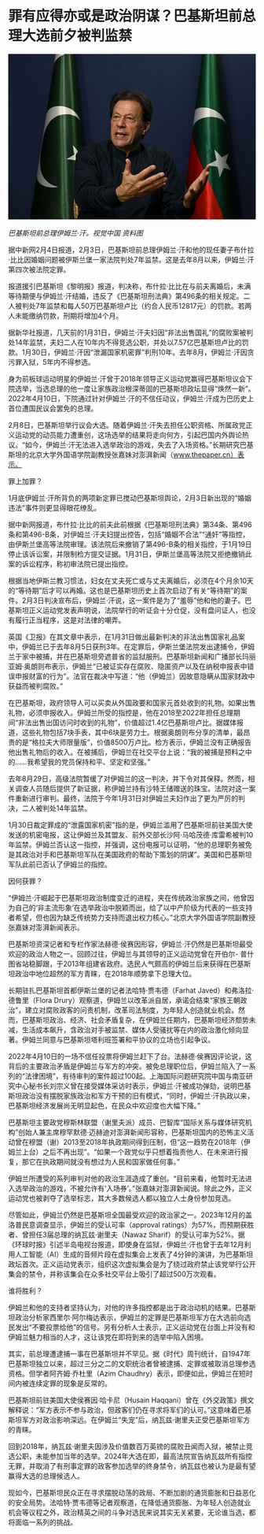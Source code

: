 # 罪有应得亦或是政治阴谋？巴基斯坦前总理大选前夕被判监禁

![632381d8aeac145ab20232d2fe2c5b51.jpg](https://raw.githubusercontent.com/qqhsx/qqnews_image/main/2024/02/08/罪有应得亦或是政治阴谋？巴基斯坦前总理大选前夕被判监禁/632381d8aeac145ab20232d2fe2c5b51.jpg)

 _巴基斯坦前总理伊姆兰·汗。视觉中国 资料图_

据中新网2月4日报道，2月3日，巴基斯坦前总理伊姆兰·汗和他的现任妻子布什拉·比比因婚姻问题被伊斯兰堡一家法院判处7年监禁。这是去年8月以来，伊姆兰·汗第四次被法院定罪。

报道援引巴基斯坦《黎明报》报道，判决称，布什拉·比比在与前夫离婚后，未满等待期便与伊姆兰·汗结婚，违反了《巴基斯坦刑法典》第496条的相关规定。二人被判处7年监禁和每人50万巴基斯坦卢比（约合人民币12817元）的罚款。若两人未能缴纳罚款，刑期将增加4个月。

据新华社报道，几天前的1月31日，伊姆兰·汗夫妇因“非法出售国礼”的腐败案被判处14年监禁，夫妇二人在10年内不得竞选公职，并处以7.57亿巴基斯坦卢比的罚款。1月30日，伊姆兰·汗因“泄漏国家机密罪”判刑10年。去年8月，伊姆兰·汗因贪污罪入狱，5年内不得参选。

身为前板球运动明星的伊姆兰·汗曾于2018年领导正义运动党赢得巴基斯坦议会下院选举，当选总理的他一度让家族政治根深蒂固的巴基斯坦政坛显得“焕然一新”。2022年4月10日，下院通过针对伊姆兰·汗的不信任动议，伊姆兰·汗成为巴历史上首位遭国民议会罢免的总理。

2月8日，巴基斯坦举行议会大选。随着伊姆兰·汗失去担任公职资格、所属政党正义运动党的动员能力遭重创，这场选举的结果将走向何方，引起巴国内外舆论热议。“如今，伊姆兰·汗无法进入选举政治的游戏，失去了入场资格。”长期研究巴基斯坦的北京大学外国语学院副教授张嘉妹对澎湃新闻（www.thepaper.cn）表示。

罪上加罪？

1月底伊姆兰·汗所背负的两项新定罪已搅动巴基斯坦舆论，2月3日新出现的“婚姻违法”事件则更显得眼花缭乱。

据中新网报道，布什拉·比比的前夫此前根据《巴基斯坦刑法典》第34条、第496条和第496-B条，对伊姆兰·汗夫妇提出控告，包括“婚姻不合法”“通奸”等指控，由伊斯兰堡高等法院审理。该法院后来撤销了第496-B条的相关指控，于1月19日停止该诉讼案，并限制检方提交证据。1月31日，伊斯兰堡高等法院又拒绝撤销此案的诉讼程序，称初审法院已提出指控。

根据当地伊斯兰教习惯法，妇女在丈夫死亡或与丈夫离婚后，必须在4个月余10天的“等待期”后才可以再婚。这也是巴基斯坦历史上首次启动了有关“等待期”的案件。2月3日判决宣布后，伊姆兰·汗说，这一案件是为了“羞辱”他和他的妻子。巴基斯坦正义运动党发表声明说，法院举行的听证会十分仓促，没有盘问证人，也没有履行正当程序，这是对法律的嘲弄。

英国《卫报》在其文章中表示，在1月31日做出最新判决的非法出售国家礼品案中，伊姆兰已于去年8月5日获刑3年。在定罪后，伊斯兰堡法院发出逮捕令，伊姆兰于家中被捕，并在巴基斯坦旁遮普省的监狱服刑。巴基斯坦新闻和广播部长玛丽亚姆·奥朗则布表示，伊姆兰“已被证实存在腐败、隐匿资产以及在纳税申报表中错误申报财富的行为”。法官在裁决中写道：“他（伊姆兰）因故意隐瞒从国家财政中获益而被判腐败。”

在巴基斯坦，政府领导人可以买卖从外国政要和国家元首处收到的礼物。如果出售礼物，必须申报收入。伊姆兰所受的指控是，他在2018至2022年担任总理期间“非法出售出国访问时收到的礼物”，价值超过1.4亿巴基斯坦卢比。据媒体报道，这些礼物包括7块手表，其中6块是劳力士。根据奥朗则布分享的清单，最昂贵的是“格拉夫大师限量版”，价值8500万卢比。检方表示，伊姆兰没有正确报告他出售礼物后的收入。在被捕后，伊姆兰在社交平台上说：“我的被捕是预料之中的……我希望我的党员保持和平、坚定和坚强。”

去年8月29日，高级法院暂缓了对伊姆兰的这一判决，并下令对其保释。然而，相关调查人员随后提供了新证据，称伊姆兰持有沙特王储赠送的珠宝。法院对这一案件重新进行审判。最终，法院于今年1月31日对伊姆兰夫妇作出了更为严厉的判决，二人被判处14年监禁。

1月30日裁定罪成的“泄露国家机密”指的是，伊姆兰滥用了巴基斯坦前驻美国大使发送的机密电报，这让伊姆兰及其盟友、前外交部长沙阿·马哈茂德·库雷希被判10年监禁。伊姆兰否认这一指控，并强调，这份电报可以证明，“他的总理职务被免是其政治对手和巴基斯坦军队在美国政府的帮助下策划的阴谋”。美国和巴基斯坦军队此前已否认了伊姆兰的指控。

因何获罪？

“伊姆兰·汗崛起于巴基斯坦政治制度变迁的进程，夹在传统政治家族之间，他曾因为自己的‘非主流形象’在选举政治中脱颖而出，给了以中产阶级为代表的一些支持者希望，但也因为缺乏传统势力支持而退出权力核心。”北京大学外国语学院副教授张嘉妹对澎湃新闻表示。

巴基斯坦资深记者和专栏作家法赫德·侯赛因形容，伊姆兰·汗仍然是巴基斯坦最受欢迎的政治人物之一。回顾过往，伊姆兰与其领导的正义运动党曾在开伯尔-
普什图省站稳脚跟，于2013年组建省政府。选民人气颇高的伊姆兰后来获得在巴基斯坦政治中地位超然的军方青睐，在2018年顺势拿下总理大位。

长期驻扎巴基斯坦首都伊斯兰堡的记者法哈特·贾韦德（Farhat Javed）和弗洛拉·德鲁里（Flora
Drury）观察道，伊姆兰以改革派自居，承诺会结束“家族王朝政治”，建立对腐败政客的问责机制，改革司法制度，为年轻人创造就业机会。然而，巴基斯坦政治、经济、社会矛盾复杂，在伊姆兰任期内，巴基斯坦经济颓势未减，生活成本飙升，含政治对手被监禁、媒体人受骚扰等在内的政治激化倾向显著。伊姆兰同意与巴基斯坦塔利班签署和平协议的立场也引起争议。

2022年4月10日的一场不信任投票将伊姆兰赶下了台。法赫德·侯赛因评论说，这背后的主要政治矛盾是伊姆兰与军方的冲突。被免总理职位后，伊姆兰陷入了一系列的“法律困境”，有待审判的案件超过100起。上海国际问题研究院中国与南亚研究中心秘书长刘宗义曾在接受媒体采访时表示，伊姆兰·汗被成功弹劾，说明巴基斯坦政治没有摆脱家族政治和军方干预的旧有模式，“同时，伊姆兰·汗执政以来，巴基斯坦经济发展尚无明显起色，在民众中欢迎度也大幅下降。”

巴基斯坦主要政党穆斯林联盟（谢里夫派）成员、巴智库“国际关系与媒体研究机构”创始人兼主席穆罕默德·迈赫迪对澎湃新闻形容称，巴基斯坦国内的恐怖主义活动曾在穆盟（谢）2013至2018年执政期间得到压制，但“这一趋势在2018年（伊姆兰上台）之后不再出现”。“如果一个政党似乎只想着指责他人、在未来进行报复，那它在执政期间就没有想过为人民和国家做任何事。”

伊姆兰所遭受的系列审判对他的政治生涯造成了重创。“目前来看，他暂时无法进入选举政治的游戏，不被允许有‘入场券’。”张嘉妹对澎湃新闻说。除此之外，正义运动党也被剥夺了选举标志，其大多数候选人都以独立人士身份参加竞选。

尽管如此，伊姆兰仍然是巴基斯坦全国最受欢迎的政治家之一。2023年12月的盖洛普民意调查显示，伊姆兰的受认可率（approval
ratings）为57%，而预期获胜者、曾担任3届总理的纳瓦兹·谢里夫（Nawaz
Sharif）的受认可率为52%。据《环球时报》引述半岛电视台报道，即使身在监狱，伊姆兰·汗也曾于去年12月利用人工智能（AI）生成的音频片段在虚拟集会上发表了4分钟的演讲，为巴基斯坦政坛首次。正义运动党表示，组织这次虚拟集会是为了绕过政府禁止该党举行公开集会的禁令，并称该集会在众多社交平台上吸引了超过500万次观看。

谁将胜利？

伊姆兰和他的支持者坚持认为，对他的许多指控都是出于政治动机的结果。巴基斯坦政治分析家西里尔·阿尔梅达表示，伊姆兰的定罪是巴基斯坦军方在大选前向选民发出“不要投票给他”的信号。另有分析人士表示，正义运动党在台面上并没有和伊姆兰魅力相当的人才，这让该党在即将到来的选举中陷入困境。

其实，前总理遭逮捕一事在巴基斯坦并不罕见。据《时代》周刊统计，自1947年巴基斯坦独立以来，超过三分之二的文职统治者曾被逮捕、定罪或被取消总理参选资格。但学者阿齐姆·乔杜里（Azim
Chaudhry）表示，即便如此，伊姆兰在短时间内被连续定罪的现象是反常的。

巴基斯坦前驻美国大使侯赛因·哈卡尼（Husain
Haqqani）曾在《外交政策》撰文解释说：“军方表示不参与政治，但政客们仍在寻求将军们的认可。”这意味着巴基斯坦军方对政治影响深远。在伊姆兰“失宠”后，纳瓦兹·谢里夫正受巴基斯坦军方的青睐。

回到2018年，纳瓦兹·谢里夫因涉及价值数百万英镑的腐败丑闻而入狱，被禁止竞选公职，未能参加当年的选举。2024年大选在即，最高法院宣告纳瓦兹所有指控无罪，并取消了有刑事定罪的政客参加选举的终身禁令，纳瓦兹也被认为是最有望赢得大选的总理候选人。

现如今，巴基斯坦民众正在寻求摆脱动荡的政局、不断加剧的通货膨胀和日益恶化的安全局势。法哈特·贾韦德等记者观察道，在降低通货膨胀、为年轻人创造就业机会等议程之外，政治精英之间的斗争对选民来说其实无关紧要，无论谁当选，都将面临一系列的挑战。

